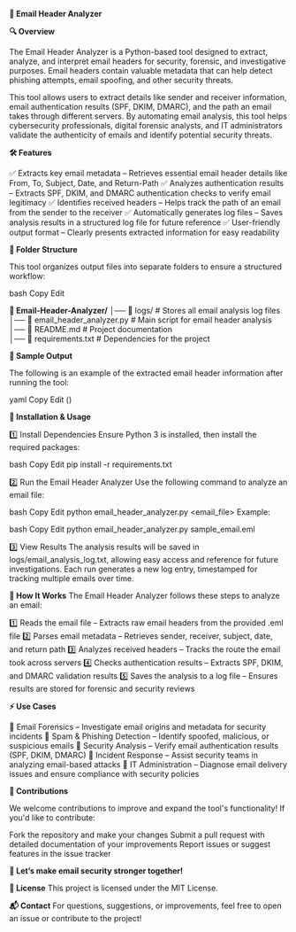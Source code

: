 **📧 Email Header Analyzer**

**🔍 Overview**

The Email Header Analyzer is a Python-based tool designed to extract, analyze, and interpret email headers for security, forensic, and investigative purposes. Email headers contain valuable metadata that can help detect phishing attempts, email spoofing, and other security threats.

This tool allows users to extract details like sender and receiver information, email authentication results (SPF, DKIM, DMARC), and the path an email takes through different servers. By automating email analysis, this tool helps cybersecurity professionals, digital forensic analysts, and IT administrators validate the authenticity of emails and identify potential security threats.

**🛠 Features**

✅ Extracts key email metadata – Retrieves essential email header details like From, To, Subject, Date, and Return-Path
✅ Analyzes authentication results – Extracts SPF, DKIM, and DMARC authentication checks to verify email legitimacy
✅ Identifies received headers – Helps track the path of an email from the sender to the receiver
✅ Automatically generates log files – Saves analysis results in a structured log file for future reference
✅ User-friendly output format – Clearly presents extracted information for easy readability

**📂 Folder Structure**

This tool organizes output files into separate folders to ensure a structured workflow:

bash
Copy
Edit

**📁 Email-Header-Analyzer/**
│── 📁 logs/                    # Stores all email analysis log files  
│── 📄 email_header_analyzer.py  # Main script for email header analysis  
│── 📄 README.md                 # Project documentation  
│── 📄 requirements.txt          # Dependencies for the project  

**📸 Sample Output**

The following is an example of the extracted email header information after running the tool:

yaml
Copy
Edit
()

**🚀 Installation & Usage**

1️⃣ Install Dependencies
Ensure Python 3 is installed, then install the required packages:

bash
Copy
Edit
pip install -r requirements.txt

2️⃣ Run the Email Header Analyzer
Use the following command to analyze an email file:

bash
Copy
Edit
python email_header_analyzer.py <email_file>
Example:

bash
Copy
Edit
python email_header_analyzer.py sample_email.eml

3️⃣ View Results
The analysis results will be saved in logs/email_analysis_log.txt, allowing easy access and reference for future investigations.
Each run generates a new log entry, timestamped for tracking multiple emails over time.

**🔬 How It Works**
The Email Header Analyzer follows these steps to analyze an email:

1️⃣ Reads the email file – Extracts raw email headers from the provided .eml file
2️⃣ Parses email metadata – Retrieves sender, receiver, subject, date, and return path
3️⃣ Analyzes received headers – Tracks the route the email took across servers
4️⃣ Checks authentication results – Extracts SPF, DKIM, and DMARC validation results
5️⃣ Saves the analysis to a log file – Ensures results are stored for forensic and security reviews

**⚡ Use Cases**

🔹 Email Forensics – Investigate email origins and metadata for security incidents
🔹 Spam & Phishing Detection – Identify spoofed, malicious, or suspicious emails
🔹 Security Analysis – Verify email authentication results (SPF, DKIM, DMARC)
🔹 Incident Response – Assist security teams in analyzing email-based attacks
🔹 IT Administration – Diagnose email delivery issues and ensure compliance with security policies

**📝 Contributions**

We welcome contributions to improve and expand the tool's functionality! If you'd like to contribute:

Fork the repository and make your changes
Submit a pull request with detailed documentation of your improvements
Report issues or suggest features in the issue tracker

**🚀 Let’s make email security stronger together!**

**📜 License**
This project is licensed under the MIT License.

**📬 Contact**
For questions, suggestions, or improvements, feel free to open an issue or contribute to the project!
